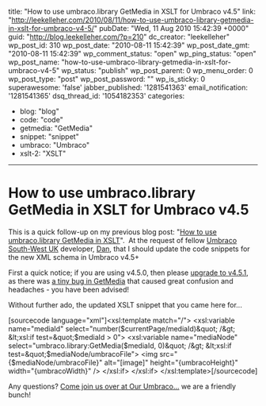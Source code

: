 title: "How to use umbraco.library GetMedia in XSLT for Umbraco v4.5"
link: "http://leekelleher.com/2010/08/11/how-to-use-umbraco-library-getmedia-in-xslt-for-umbraco-v4-5/"
pubDate: "Wed, 11 Aug 2010 15:42:39 +0000"
guid: "http://blog.leekelleher.com/?p=210"
dc_creator: "leekelleher"
wp_post_id: 310
wp_post_date: "2010-08-11 15:42:39"
wp_post_date_gmt: "2010-08-11 15:42:39"
wp_comment_status: "open"
wp_ping_status: "open"
wp_post_name: "how-to-use-umbraco-library-getmedia-in-xslt-for-umbraco-v4-5"
wp_status: "publish"
wp_post_parent: 0
wp_menu_order: 0
wp_post_type: "post"
wp_post_password: ""
wp_is_sticky: 0
superawesome: 'false'
jabber_published: '1281541363'
email_notification: '1281541365'
dsq_thread_id: '1054182353'
categories:
  - blog: "blog"
  - code: "code"
  - getmedia: "GetMedia"
  - snippet: "snippet"
  - umbraco: "Umbraco"
  - xslt-2: "XSLT"

---

# How to use umbraco.library GetMedia in XSLT for Umbraco v4.5

This is a quick follow-up on my previous blog post: "<a href="http://blog.leekelleher.com/2009/11/30/how-to-use-umbraco-library-getmedia-in-xslt/">How to use umbraco.library GetMedia in XSLT</a>".  At the request of fellow <a href="http://our.umbraco.org/events/umbraco-south-west-uk-user-meetup-(july-2010)">Umbraco South-West UK</a> developer, <a href="http://our.umbraco.org/member/5585">Dan</a>, that I should update the code snippets for the new XML schema in Umbraco v4.5+

First a quick notice; if you are using v4.5.0, then please <a href="http://umbraco.codeplex.com/releases/view/48015">upgrade to v4.5.1</a>, as there was <a href="http://umbraco.codeplex.com/workitem/28147">a tiny bug in GetMedia</a> that caused great confusion and headaches - you have been advised!

Without further ado, the updated XSLT snippet that you came here for...

[sourcecode language="xml"]&lt;xsl:template match=&quot;/&quot;&gt;
	&lt;xsl:variable name=&quot;mediaId&quot; select=&quot;number($currentPage/mediaId)&quot; /&gt;
	&lt;xsl:if test=&quot;$mediaId &gt; 0&quot;&gt;
		&lt;xsl:variable name=&quot;mediaNode&quot; select=&quot;umbraco.library:GetMedia($mediaId, 0)&quot; /&gt;
		&lt;xsl:if test=&quot;$mediaNode/umbracoFile&quot;&gt;
			&lt;img src=&quot;{$mediaNode/umbracoFile}&quot; alt=&quot;[image]&quot; height=&quot;{umbracoHeight}&quot; width=&quot;{umbracoWidth}&quot; /&gt;
		&lt;/xsl:if&gt;
	&lt;/xsl:if&gt;
&lt;/xsl:template&gt;[/sourcecode]

Any questions? <a href="http://our.umbraco.org/">Come join us over at Our Umbraco...</a> we are a friendly bunch!